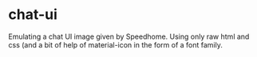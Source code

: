 # chat-ui
Emulating a chat UI image given by Speedhome. Using only raw html and css (and a bit of help of material-icon in the form of a font family.
